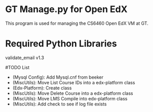 # GT Manage.py for Open EdX
This program is used for managing the CS6460 Open EdX VM at GT.

# Required Python Libraries
validate_email v1.3

#TODO List
* (Mysql Config): Add Mysql.cnf from beeker
* (MiscUtils): Move List Course IDs into a edx-platform class
* (Edx-Platform): Create class
* (MiscUtils): Move Delete Course into a edx-platform class
* (MiscUtils): Move LMS Compile into edx-platform class
* (MiscUtils): Add check to see if log file exists
